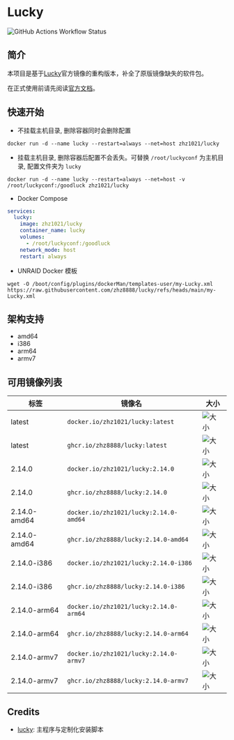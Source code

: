 # Lucky

![GitHub Actions Workflow Status](https://img.shields.io/github/actions/workflow/status/zhz8888/lucky/build.yml)

## 简介

本项目是基于[Lucky](https://github.com/gdy666/lucky)官方镜像的重构版本，补全了原版镜像缺失的软件包。

在正式使用前请先阅读[官方文档](https://lucky666.cn/)。

## 快速开始

- 不挂载主机目录, 删除容器同时会删除配置

```shell
docker run -d --name lucky --restart=always --net=host zhz1021/lucky
```

- 挂载主机目录, 删除容器后配置不会丢失。可替换 `/root/luckyconf` 为主机目录, 配置文件夹为 `lucky`

```shell
docker run -d --name lucky --restart=always --net=host -v /root/luckyconf:/goodluck zhz1021/lucky
```

- Docker Compose

```yml
services:
  lucky:
    image: zhz1021/lucky
    container_name: lucky
    volumes:
      - /root/luckyconf:/goodluck
    network_mode: host
    restart: always
```

- UNRAID Docker 模板

```shell
wget -O /boot/config/plugins/dockerMan/templates-user/my-Lucky.xml https://raw.githubusercontent.com/zhz8888/lucky/refs/heads/main/my-Lucky.xml
```

## 架构支持

- amd64
- i386
- arm64
- armv7

## 可用镜像列表

| 标签 | 镜像名 | 大小 |
|------|----------------------------------|------------------------------------------------------------------------------------------------|
| latest | `docker.io/zhz1021/lucky:latest` | ![大小](https://img.shields.io/docker/image-size/zhz1021/lucky/latest?label=大小) |
| latest | `ghcr.io/zhz8888/lucky:latest` | ![大小](https://img.shields.io/docker/image-size/zhz1021/lucky/latest?label=大小) |
| 2.14.0 | `docker.io/zhz1021/lucky:2.14.0` | ![大小](https://img.shields.io/docker/image-size/zhz1021/lucky/2.14.0?label=大小) |
| 2.14.0 | `ghcr.io/zhz8888/lucky:2.14.0` | ![大小](https://img.shields.io/docker/image-size/zhz1021/lucky/2.14.0?label=大小) |
| 2.14.0-amd64 | `docker.io/zhz1021/lucky:2.14.0-amd64` | ![大小](https://img.shields.io/docker/image-size/zhz1021/lucky/2.14.0-amd64?label=大小) |
| 2.14.0-amd64 | `ghcr.io/zhz8888/lucky:2.14.0-amd64` | ![大小](https://img.shields.io/docker/image-size/zhz1021/lucky/2.14.0-amd64?label=大小) |
| 2.14.0-i386 | `docker.io/zhz1021/lucky:2.14.0-i386` | ![大小](https://img.shields.io/docker/image-size/zhz1021/lucky/2.14.0-i386?label=大小) |
| 2.14.0-i386 | `ghcr.io/zhz8888/lucky:2.14.0-i386` | ![大小](https://img.shields.io/docker/image-size/zhz1021/lucky/2.14.0-i386?label=大小) |
| 2.14.0-arm64 | `docker.io/zhz1021/lucky:2.14.0-arm64` | ![大小](https://img.shields.io/docker/image-size/zhz1021/lucky/2.14.0-arm64?label=大小) |
| 2.14.0-arm64 | `ghcr.io/zhz8888/lucky:2.14.0-arm64` | ![大小](https://img.shields.io/docker/image-size/zhz1021/lucky/2.14.0-arm64?label=大小) |
| 2.14.0-armv7 | `docker.io/zhz1021/lucky:2.14.0-armv7` | ![大小](https://img.shields.io/docker/image-size/zhz1021/lucky/2.14.0-armv7?label=大小) |
| 2.14.0-armv7 | `ghcr.io/zhz8888/lucky:2.14.0-armv7` | ![大小](https://img.shields.io/docker/image-size/zhz1021/lucky/2.14.0-armv7?label=大小) |

## Credits

- [lucky](https://github.com/gdy666/lucky): 主程序与定制化安装脚本
